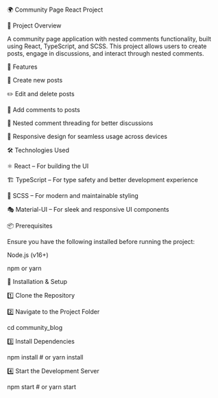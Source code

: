 🌍 Community Page React Project

📌 Project Overview

A community page application with nested comments functionality, built using React, TypeScript, and SCSS. This project allows users to create posts, engage in discussions, and interact through nested comments.

🚀 Features

📝 Create new posts

✏️ Edit and delete posts

💬 Add comments to posts

🔗 Nested comment threading for better discussions

📱 Responsive design for seamless usage across devices

🛠️ Technologies Used

⚛️ React – For building the UI

🏗 TypeScript – For type safety and better development experience

🎨 SCSS – For modern and maintainable styling

🎭 Material-UI – For sleek and responsive UI components

📦 Prerequisites

Ensure you have the following installed before running the project:

Node.js (v16+)

npm or yarn

🔧 Installation & Setup

1️⃣ Clone the Repository

2️⃣ Navigate to the Project Folder

cd community_blog

3️⃣ Install Dependencies

npm install # or yarn install

4️⃣ Start the Development Server

npm start # or yarn start

